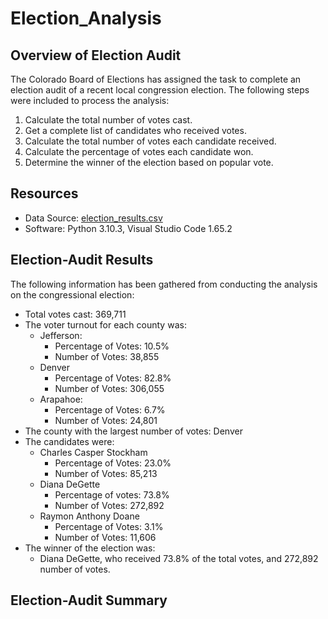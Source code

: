 # Election_Analysis

## Overview of Election Audit 
The Colorado Board of Elections has assigned the task to complete an election audit of a recent local congression election. The following steps were included to process the analysis:  
1. Calculate the total number of votes cast.
2. Get a complete list of candidates who received votes. 
3. Calculate the total number of votes each candidate received.
4. Calculate the percentage of votes each candidate won.
5. Determine the winner of the election based on popular vote.

## Resources
- Data Source: [election_results.csv](Resources/election_results.csv)
- Software: Python 3.10.3, Visual Studio Code 1.65.2

## Election-Audit Results
The following information has been gathered from conducting the analysis on the congressional election:
- Total votes cast:     369,711 
- The voter turnout for each county was:
    - Jefferson:
        - Percentage of Votes: 10.5% 
        - Number of Votes: 38,855
    - Denver
        - Percentage of Votes: 82.8% 
        - Number of Votes: 306,055
    - Arapahoe:
        - Percentage of Votes: 6.7% 
        - Number of Votes: 24,801 
- The county with the largest number of votes: Denver
- The candidates were:
    - Charles Casper Stockham
        - Percentage of Votes: 23.0% 
        - Number of Votes: 85,213
    - Diana DeGette
        - Percentage of votes: 73.8% 
        - Number of Votes: 272,892
    - Raymon Anthony Doane
        - Percentage of Votes: 3.1% 
        - Number of Votes: 11,606
- The winner of the election was:
    - Diana DeGette, who received 73.8% of the total votes, and 272,892 number of votes.

## Election-Audit Summary

